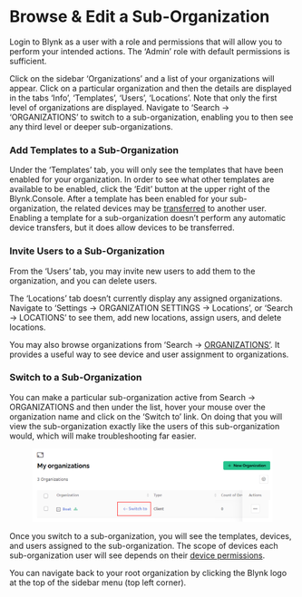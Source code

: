 # Browse & Edit a Sub-Organization

Login to Blynk as a user with a role and permissions that will allow you to perform your intended actions.  The ‘Admin’ role with default permissions is sufficient.

Click on the sidebar ‘Organizations’ and a list of your organizations will appear.  Click on a particular organization and then the details are displayed in the tabs ‘Info’, ‘Templates’, ‘Users’, ‘Locations’.   Note that only the first level of organizations are displayed.  Navigate to ‘Search -> ‘ORGANIZATIONS’ to switch to a sub-organization, enabling you to then see any third level or deeper sub-organizations.

### Add Templates to a Sub-Organization

Under the ‘Templates’ tab, you will only see the templates that have been enabled for your organization.  In order to see what other templates are available to be enabled, click the ‘Edit’ button at the upper right of the Blynk.Console.  After a template has been enabled for your sub-organization, the related devices may be [transferred](https://docs.blynk.io/en/blynk.console/devices/actions-with-devices#move-device-to-another-organization-within-your-hierarchy) to another user.  Enabling a template for a sub-organization doesn’t perform any automatic device transfers, but it does allow devices to be transferred.&#x20;

### Invite Users to a Sub-Organization

From the ‘Users’ tab, you may invite new users to add them to the organization, and you can delete users.

The ‘Locations’ tab doesn’t currently display any assigned organizations.  Navigate to ‘Settings -> ORGANIZATION SETTINGS -> Locations’, or ‘Search -> LOCATIONS’ to see them, add new locations, assign users, and delete locations. &#x20;

You may also browse organizations from ‘Search -> [ORGANIZATIONS’](https://docs.blynk.io/en/blynk.console/search-data).  It provides a useful way to see device and user assignment to organizations. &#x20;

### Switch to a Sub-Organization

You can make a particular sub-organization active from Search -> ORGANIZATIONS and then under the list, hover your mouse over the organization name and click on the ‘Switch to’ link. On doing that you will view the sub-organization exactly like the users of this sub-organization would, which will make troubleshooting far easier.

<figure><img src="../../.gitbook/assets/switch-to.png" alt=""><figcaption></figcaption></figure>

Once you switch to a sub-organization, you will see the templates, devices, and users assigned to the sub-organization.  The scope of devices each sub-organization user will see depends on their [device permissions](https://docs.blynk.io/en/blynk.console/settings/access#devices).

You can navigate back to your root organization by clicking the Blynk logo at the top of the sidebar menu (top left corner).
